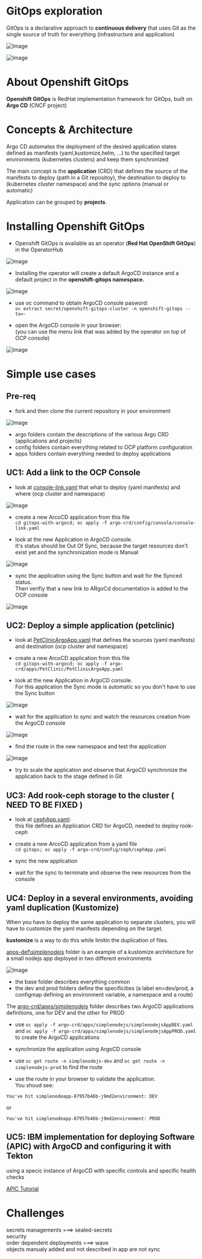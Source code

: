 GitOps exploration
=====================
GitOps is a declarative approach to **continuous delivery** that uses Git as the single source of truth for everything (infrastructure and application)

![Image](./images/DeliveryModel.jpg)

![Image](./images/gitops.png)

About Openshift GitOps
=====================
**Openshift GitOps** is RedHat implementation framework for GitOps, built on **Argo CD** (CNCF project)

Concepts & Architecture
=====================
Argo CD automates the deployment of the desired application states defined as manifests (yaml,kustomize,helm, ...) to the specified target environments (kubernetes clusters) and keep them synchronized 

The main concept is the **application** (CRD) that defines the source of the manifests to deploy (path in a Git repositoy), the destination to deploy to (kubernetes cluster namespace) and the sync options (manual or automatic)

Application can be grouped by **projects**.


Installing Openshift GitOps
=====================
- Openshift GitOps is available as an operator (**Red Hat OpenShift GitOps**) in the OperatorHub

![Image](./images/Operator.jpg)

- Installing the operator will create a default ArgoCD instance and a default project in the **openshift-gitops namespace.**

![Image](./images/init.jpg)

- use oc command to obtain ArgoCD console pasword:\
`oc extract secret/openshift-gitops-cluster -n openshift-gitops --to=-`

- open the ArgoCD console in your browser:\
(you can use the menu link that was added by the operator on top of OCP console)

![Image](./images/ArgoCDlink.jpg)

Simple use cases
=====================

Pre-req
---------------------------
- fork and then clone the current repository in your environment

![Image](./images/tree.jpg)

  - argo folders contain the descriptions of the various Argo CRD (applications and projects)
  - config folders contain everything related to OCP platform configuration
  - apps folders contain everything needed to deploy applications

UC1: Add a link to the OCP Console
---------------------------
- look at [console-link.yaml](./argo-crd/config/console/console-link.yaml) that what to deploy (yaml manifests) and where (ocp cluster and namespace)

![Image](./images/uc1.jpg)

- create a new ArcoCD application from this file\
`cd gitops-with-argocd; oc apply -f argo-crd/config/console/console-link.yaml`

- look at the new Application in ArgoCD console.\
It's status should be Out Of Sync, because the target resources don't exist yet and the synchronization mode is Manual

![Image](./images/ConsoleApp.jpg)

- sync the application using the Sync button and wait for the Synced status.\
Then verifiy that a new link to ARgoCd documentation is added to the OCP console

![Image](./images/ConsoleLink.jpg)


UC2: Deploy a simple application (petclinic)
---------------------------
- look at  [PetClinicArgoApp.yaml](./argo-crd/apps/PetClinic/PetClinicArgoApp.yaml) that defines the sources (yaml manifests) and destination (ocp cluster and namespace)

- create a new ArcoCD application from this file\
`cd gitops-with-argocd; oc apply -f argo-crd/apps/PetClinic/PetClinicArgoApp.yaml`

- look at the new Application in ArgoCD console.\
For this application the Sync mode is automatic so you don't have to use the Sync button

![Image](./images/petclinic-outofsync.jpg)

- wait for the application to sync and watch the resources creation from the ArgoCD console

![Image](./images/petclinic-sync.jpg)

- find the route in the new namespace and test the application

![Image](./images/petclinic.jpg)

- try to scale the application and observe that ArgoCD synchronize the application back to the stage defined in Git

UC3: Add rook-ceph storage to the cluster ( NEED TO BE FIXED )
---------------------------
- look at [cephApp.yaml](./argo-crd/config/ceph/cephApp.yaml):\
this file defines an Application CRD for ArgoCD, needed to deploy rook-ceph

- create a new ArcoCD application from a yaml file\
`cd gitops; oc apply -f argo-crd/config/ceph/cephApp.yaml`

- sync the new application

- wait for the sync to terminate and observe the new resources from the console

UC4: Deploy in a several environments, avoiding yaml duplication (Kustomize)
---------------------------

When you have to deploy the same application to separate clusters, you will have to customize the yaml manifests depending on the target.

**kustomize** is a way to do this while limitin the duplication of files.

[apps-def\simplenodejs](./apps-def/simplenodejs) folder is an example of a kustomize architecture for a small nodejs app deployed in two different environments

![Image](./images/simplenodejs-tree.jpg)

- the base folder describes everything common
- the dev and prod folders define the specificities (a label en=dev/prod, a configmap defining an environment variable, a namespace and a route)

The [argo-crd/apps/simplenodejs](./argo-crd/apps/simplenodejs) folder describes two ArgoCD applications definitions, one for DEV and the other for PROD

- use `oc apply -f argo-crd/apps/simplenodejs/simplenodejsAppDEV.yaml` and `oc apply -f argo-crd/apps/simplenodejs/simplenodejsAppPROD.yaml` to create the ArgoCD applications

- synchronize the application using ArgoCD console

- use `oc get route -n simplenodejs-dev` and `oc get route -n simplenodejs-prod` to find the route

- use the route in your browser to validate the application.\
You shoud see:
```Hello !
You've hit simplenodeapp-87957b46b-j9md2environment: DEV
```
or
```Hello !
You've hit simplenodeapp-87957b46b-j9md2environment: PROD
```

UC5: IBM implementation for deploying Software (APIC) with ArgoCD and configuring it with Tekton
---------------------------
using a specic instance of ArgoCD with specific controls and specific health checks

[APIC Tutorial](https://production-gitops.dev/guides/cp4i/apic/overview/overview/)

Challenges
=====================
secrets managements ===> sealed-secrets\
security\
order dependent deployments ===> wave\
objects manualy added and not described in app are not sync
